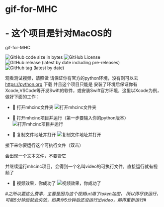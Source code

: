 # gif-for-MHC
# - 这个项目是针对MacOS的
gif-for-MHC

![GitHub code size in bytes](https://img.shields.io/github/languages/code-size/Mhc-Inc/gif-for-MHC) ![GitHub License](https://img.shields.io/github/license/Mhc-Inc/gif-for-MHC) ![GitHub release (latest by date including pre-releases)](https://img.shields.io/github/v/release/Mhc-Inc/gif-for-MHC?include_prereleases) ![GitHub tag (latest by date)](https://img.shields.io/github/v/tag/Mhc-Inc/gif-for-MHC.svg)

观看测试视频，请照做
请保证你有官方的python环境，没有则可以去 https://python.org 下载
并且这个项目只能是
安装了环境后保证你有Xcode,VSCode等开发Swift的软件，或安装Swift官方环境，这里以Xcode为例，做好下面的工作：

- 🥳 打开mhcinc文件夹 ![打开mhcinc文件夹](https://www.z4a.net/images/2022/11/04/2022-11-04-06.55.22.png)


- 🥳 打开mhcinc项目并运行（第一步要输入你的python版本）![打开mhcinc项目并运行](https://www.z4a.net/images/2022/11/04/2022-11-04-06.59.00.png)


- 🥳 复制文件地址并打开 ![复制文件地址并打开](https://www.z4a.net/images/2022/11/04/2022-11-04-07.01.26.png)

接下来你要运行这个可执行文件（双击）

会出现一个文本文件，不要管它


并继续运行mhcinc项目，会得到一个名叫video的可执行文件，直接运行就有视频了

- 🥳 视频效果，你成功了 ![视频效果，你成功了](https://www.z4a.net/images/2022/11/04/2022-11-04-07.12.51.png)

#*之所以要这么费事，主要是因为这个视频url用了token加密，
所以得尽快运行，可能5分钟后就会失效，如果你5分钟后还没运行出video，那得重新运行*#
